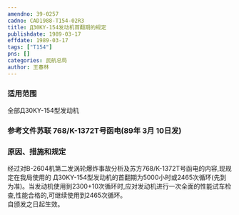 ```yaml
---
amendno: 39-0257  
cadno: CAD1988-T154-02R3  
title: Д30KY-154发动机首翻期的规定  
publishdate: 1989-03-17  
effdate: 1989-03-17  
tags: ["T154"]  
pns: []  
categories: 民航总局  
author: 王春林  
---
```

  
### 适用范围  
全部Д30KY-154型发动机  
  
<!--more-->  
### 参考文件苏联 768/K-1372T号函电(89年 3月 10日发)  
  
### 原因、措施和规定  
经过对B-2604机第二发涡轮爆炸事故分析及苏方768/K-1372T号函电的内容,现规定在我局使用的 Д30KY-154型发动机的首翻期为5000小时或2465次循环(先到为准)。当发动机使用到2300+10次循环时,应对发动机进行一次全面的性能试车检查,性能合格的,可继续使用到2465次循环。  
    自颁发之日起生效。  
